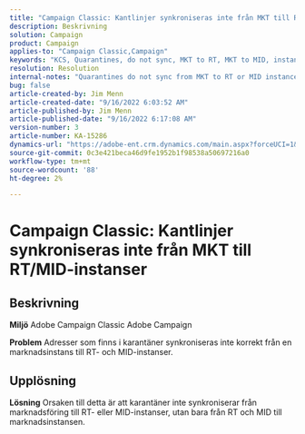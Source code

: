 ```yaml
---
title: "Campaign Classic: Kantlinjer synkroniseras inte från MKT till RT/MID-instanser"
description: Beskrivning
solution: Campaign
product: Campaign
applies-to: "Campaign Classic,Campaign"
keywords: "KCS, Quarantines, do not sync, MKT to RT, MKT to MID, instances"
resolution: Resolution
internal-notes: "Quarantines do not sync from MKT to RT or MID instances"
bug: false
article-created-by: Jim Menn
article-created-date: "9/16/2022 6:03:52 AM"
article-published-by: Jim Menn
article-published-date: "9/16/2022 6:17:08 AM"
version-number: 3
article-number: KA-15286
dynamics-url: "https://adobe-ent.crm.dynamics.com/main.aspx?forceUCI=1&pagetype=entityrecord&etn=knowledgearticle&id=64033d55-8535-ed11-9db1-0022480866ad"
source-git-commit: 0c3e421beca46d9fe1952b1f98538a50697216a0
workflow-type: tm+mt
source-wordcount: '88'
ht-degree: 2%

---
```


# Campaign Classic: Kantlinjer synkroniseras inte från MKT till RT/MID-instanser

## Beskrivning


<b>Miljö</b>
Adobe Campaign Classic Adobe Campaign

<b>Problem</b>
Adresser som finns i karantäner synkroniseras inte korrekt från en marknadsinstans till RT- och MID-instanser.


## Upplösning


<b>Lösning</b>
Orsaken till detta är att karantäner inte synkroniserar från marknadsföring till RT- eller MID-instanser, utan bara från RT och MID till marknadsinstansen.
